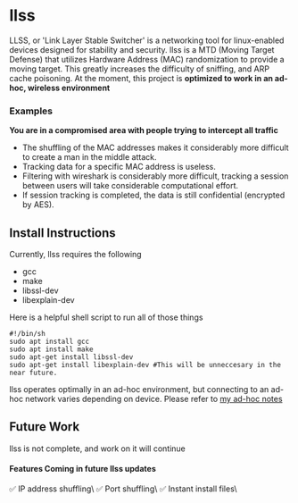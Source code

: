 # llss
LLSS, or 'Link Layer Stable Switcher' is a networking tool for linux-enabled devices designed for stability and security. llss is a MTD (Moving Target Defense) that utilizes Hardware Address (MAC) randomization to provide a moving target. This greatly increases the difficulty of sniffing, and ARP cache poisoning. At the moment, this project is **optimized to work in an ad-hoc, wireless environment**

### Examples
**You are in a compromised area with people trying to intercept all traffic**
* The shuffling of the MAC addresses makes it considerably more difficult to create a man in the middle attack.
* Tracking data for a specific MAC address is useless.
* Filtering with wireshark is considerably more difficult, tracking a session between users will take considerable computational effort.
* If session tracking is completed, the data is still confidential (encrypted by AES).

## Install Instructions
Currently, llss requires the following
* gcc
* make
* libssl-dev
* libexplain-dev

Here is a helpful shell script to run all of those things
```
#!/bin/sh
sudo apt install gcc
sudo apt install make
sudo apt-get install libssl-dev
sudo apt-get install libexplain-dev #This will be unneccesary in the near future.
```
llss operates optimally in an ad-hoc environment, but connecting to an ad-hoc network varies depending on device. Please refer to [my ad-hoc notes](/notes/ad-hoc.md)

## Future Work
llss is not complete, and work on it will continue
#### Features Coming in future llss updates
:white_check_mark: IP address shuffling\ 
:white_check_mark: Port shuffling\ 
:white_check_mark: Instant install files\ 
